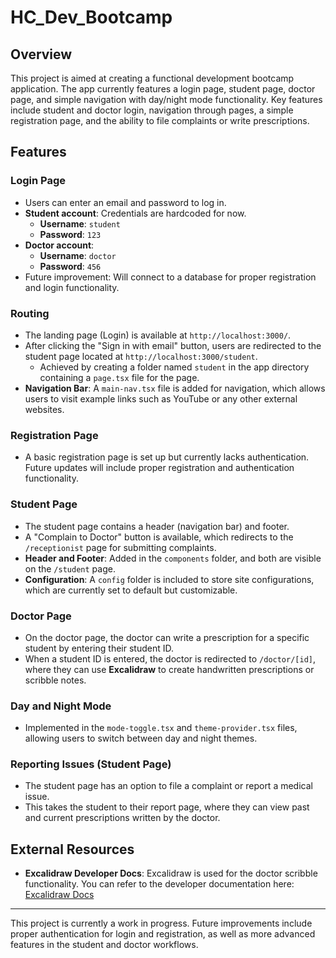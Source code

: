 # HC_Dev_Bootcamp

## Overview
This project is aimed at creating a functional development bootcamp application. The app currently features a login page, student page, doctor page, and simple navigation with day/night mode functionality. Key features include student and doctor login, navigation through pages, a simple registration page, and the ability to file complaints or write prescriptions.

## Features

### Login Page
- Users can enter an email and password to log in.
- **Student account**: Credentials are hardcoded for now.
    - **Username**: `student`
    - **Password**: `123`
- **Doctor account**:
    - **Username**: `doctor`
    - **Password**: `456`
- Future improvement: Will connect to a database for proper registration and login functionality.

### Routing
- The landing page (Login) is available at `http://localhost:3000/`.
- After clicking the "Sign in with email" button, users are redirected to the student page located at `http://localhost:3000/student`.
    - Achieved by creating a folder named `student` in the app directory containing a `page.tsx` file for the page.
- **Navigation Bar**: A `main-nav.tsx` file is added for navigation, which allows users to visit example links such as YouTube or any other external websites.

### Registration Page
- A basic registration page is set up but currently lacks authentication. Future updates will include proper registration and authentication functionality.

### Student Page
- The student page contains a header (navigation bar) and footer.
- A "Complain to Doctor" button is available, which redirects to the `/receptionist` page for submitting complaints.
- **Header and Footer**: Added in the `components` folder, and both are visible on the `/student` page.
- **Configuration**: A `config` folder is included to store site configurations, which are currently set to default but customizable.

### Doctor Page
- On the doctor page, the doctor can write a prescription for a specific student by entering their student ID.
- When a student ID is entered, the doctor is redirected to `/doctor/[id]`, where they can use **Excalidraw** to create handwritten prescriptions or scribble notes.

### Day and Night Mode
- Implemented in the `mode-toggle.tsx` and `theme-provider.tsx` files, allowing users to switch between day and night themes.

### Reporting Issues (Student Page)
- The student page has an option to file a complaint or report a medical issue.
- This takes the student to their report page, where they can view past and current prescriptions written by the doctor.

## External Resources
- **Excalidraw Developer Docs**: Excalidraw is used for the doctor scribble functionality. You can refer to the developer documentation here:
  [Excalidraw Docs](https://docs.excalidraw.com/docs/)

---

This project is currently a work in progress. Future improvements include proper authentication for login and registration, as well as more advanced features in the student and doctor workflows.
